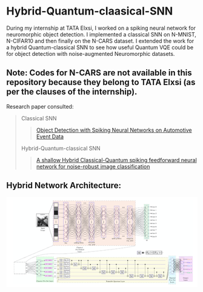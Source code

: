 # Hybrid-Quantum-claasical-SNN
 During my internship at TATA Elxsi, I worked on a spiking neural network for neuromorphic object detection. I implemented a classical SNN on N-MNIST, N-CIFAR10 and then finally on the N-CARS dataset. I extended the work for a hybrid Quantum-classical SNN to see how useful Quantum VQE could be for object detection with noise-augmented Neuromorphic datasets. 

## Note: Codes for N-CARS are not available in this repository because they belong to TATA Elxsi (as per the clauses of the internship).

 Research paper consulted:
> Classical SNN
>> [Object Detection with Spiking Neural Networks on Automotive Event Data](https://arxiv.org/abs/2205.04339)
>
> Hybrid-Quantum-classical SNN
>> [A shallow Hybrid Classical-Quantum spiking feedforward neural network for noise-robust image classification](https://www.sciencedirect.com/science/article/pii/S1568494623001175) 

## Hybrid Network Architecture:
![image](https://github.com/108mk/Hybrid-Quantum-claasical-SNN/blob/803d12b66bab8a4838de361fa352027f8d7db427/images/hybrid-quantum-classical-snn.png)
